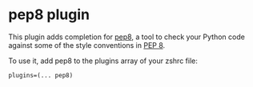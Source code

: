 # pep8 plugin

This plugin adds completion for [pep8](https://pep8.readthedocs.io/en/release-1.7.x/#), a tool to check your Python code against some of the style conventions in [PEP 8](http://www.python.org/dev/peps/pep-0008/).

To use it, add pep8 to the plugins array of your zshrc file:
```
plugins=(... pep8)
```
